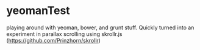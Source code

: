 yeomanTest
==========

playing around with yeoman, bower, and grunt stuff. Quickly turned into an experiment
in parallax scrolling using skrollr.js (https://github.com/Prinzhorn/skrollr)

